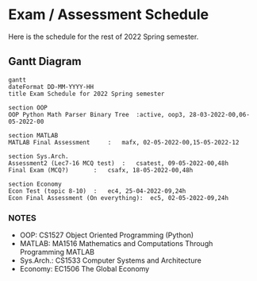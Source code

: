 # Exam / Assessment Schedule
Here is the schedule for the rest of 2022 Spring semester.

## Gantt Diagram
```mermaid
gantt
dateFormat DD-MM-YYYY-HH
title Exam Schedule for 2022 Spring semester

section OOP
OOP Python Math Parser Binary Tree	:active, oop3, 28-03-2022-00,06-05-2022-00

section MATLAB
MATLAB Final Assessment		:	mafx, 02-05-2022-00,15-05-2022-12

section Sys.Arch.
Assessment2 (Lec7-16 MCQ test)	:	csatest, 09-05-2022-00,48h
Final Exam (MCQ?)		:	csafx, 18-05-2022-00,48h

section Economy
Econ Test (topic 8-10)	:	ec4, 25-04-2022-09,24h
Econ Final Assessment (On everything):	ec5, 02-05-2022-09,24h
```

### NOTES
- OOP: CS1527 Object Oriented Programming (Python)
- MATLAB: MA1516 Mathematics and Computations Through Programming MATLAB
- Sys.Arch.: CS1533 Computer Systems and Architecture
- Economy: EC1506 The Global Economy
